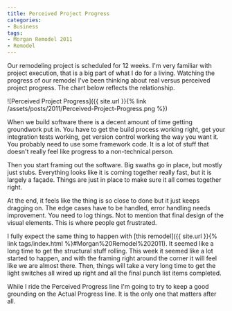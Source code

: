 ```yaml
---
title: Perceived Project Progress
categories:
- Business
tags:
- Morgan Remodel 2011
- Remodel
---
```


Our remodeling project is scheduled for 12 weeks. I'm very familiar with project execution, that is a big part of what I do for a living. Watching the progress of our remodel I've been thinking about real versus perceived project progress. The chart below reflects the relationship.

![Perceived Project Progress]({{ site.url }}{% link /assets/posts/2011/Perceived-Project-Progress.png %})

When we build software there is a decent amount of time getting groundwork put in. You have to get the build process working right, get your integration tests working, get version control working the way you want it. You probably need to use some framework code. It is a lot of stuff that doesn't really feel like progress to a non-technical person.

Then you start framing out the software. Big swaths go in place, but mostly just stubs. Everything looks like it is coming together really fast, but it is largely a façade. Things are just in place to make sure it all comes together right.

At the end, it feels like the thing is so close to done but it just keeps dragging on. The edge cases have to be handled, error handling needs improvement. You need to log things. Not to mention that final design of the visual elements. This is where people get frustrated.

I fully expect the same thing to happen with [this remodel]({{ site.url }}{% link tags/index.html %}#Morgan%20Remodel%202011). It seemed like a long time to get the structural stuff rolling. This week it seemed like a lot started to happen, and with the framing right around the corner it will feel like we are almost there. Then, things will take a very long time to get the light switches all wired up right and all the final punch list items completed.

While I ride the Perceived Progress line I'm going to try to keep a good grounding on the Actual Progress line. It is the only one that matters after all.
